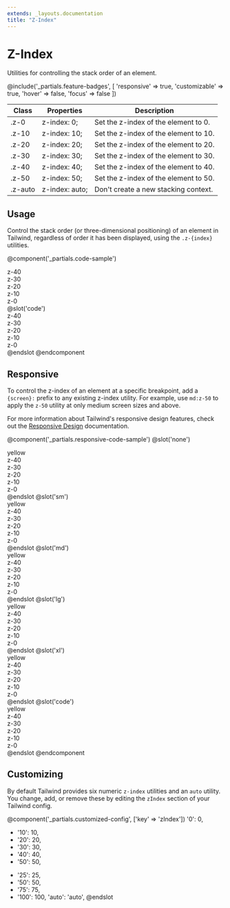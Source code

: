 ```yaml
---
extends: _layouts.documentation
title: "Z-Index"
---
```


# Z-Index

<div class="text-xl text-slate-light mb-4">
    Utilities for controlling the stack order of an element.
</div>

@include('_partials.feature-badges', [
    'responsive' => true,
    'customizable' => true,
    'hover' => false,
    'focus' => false
])

<div class="border-t border-grey-lighter">
    <table class="w-full text-left" style="border-collapse: collapse;">
        <colgroup>
            <col class="w-1/5">
            <col class="w-1/3">
            <col>
        </colgroup>
        <thead>
            <tr>
                <th class="text-sm font-semibold text-grey-darker p-2 bg-grey-lightest">Class</th>
                <th class="text-sm font-semibold text-grey-darker p-2 bg-grey-lightest">Properties</th>
                <th class="text-sm font-semibold text-grey-darker p-2 bg-grey-lightest">Description</th>
            </tr>
        </thead>
        <tbody class="align-baseline">
            <tr>
                <td class="p-2 border-t border-smoke font-mono text-xs text-purple-dark">.z-0</td>
                <td class="p-2 border-t border-smoke font-mono text-xs text-blue-dark">z-index: 0;</td>
                <td class="p-2 border-t border-smoke text-sm text-grey-darker">Set the z-index of the element to 0.</td>
            </tr>
            <tr>
                <td class="p-2 border-t border-smoke-light font-mono text-xs text-purple-dark">.z-10</td>
                <td class="p-2 border-t border-smoke-light font-mono text-xs text-blue-dark">z-index: 10;</td>
                <td class="p-2 border-t border-smoke-light text-sm text-grey-darker">Set the z-index of the element to 10.</td>
            </tr>
            <tr>
                <td class="p-2 border-t border-smoke-light font-mono text-xs text-purple-dark">.z-20</td>
                <td class="p-2 border-t border-smoke-light font-mono text-xs text-blue-dark">z-index: 20;</td>
                <td class="p-2 border-t border-smoke-light text-sm text-grey-darker">Set the z-index of the element to 20.</td>
            </tr>
            <tr>
                <td class="p-2 border-t border-smoke-light font-mono text-xs text-purple-dark">.z-30</td>
                <td class="p-2 border-t border-smoke-light font-mono text-xs text-blue-dark">z-index: 30;</td>
                <td class="p-2 border-t border-smoke-light text-sm text-grey-darker">Set the z-index of the element to 30.</td>
            </tr>
            <tr>
                <td class="p-2 border-t border-smoke-light font-mono text-xs text-purple-dark">.z-40</td>
                <td class="p-2 border-t border-smoke-light font-mono text-xs text-blue-dark">z-index: 40;</td>
                <td class="p-2 border-t border-smoke-light text-sm text-grey-darker">Set the z-index of the element to 40.</td>
            </tr>
            <tr>
                <td class="p-2 border-t border-smoke-light font-mono text-xs text-purple-dark">.z-50</td>
                <td class="p-2 border-t border-smoke-light font-mono text-xs text-blue-dark">z-index: 50;</td>
                <td class="p-2 border-t border-smoke-light text-sm text-grey-darker">Set the z-index of the element to 50.</td>
            </tr>
            <tr>
                <td class="p-2 border-t border-smoke-light font-mono text-xs text-purple-dark">.z-auto</td>
                <td class="p-2 border-t border-smoke-light font-mono text-xs text-blue-dark">z-index: auto;</td>
                <td class="p-2 border-t border-smoke-light text-sm text-grey-darker">Don't create a new stacking context.</td>
            </tr>
        </tbody>
    </table>
</div>

## Usage

Control the stack order (or three-dimensional positioning) of an element in Tailwind, regardless of order it has been displayed, using the `.z-{index}` utilities.

@component('_partials.code-sample')
<div class="relative h-32 text-center">
    <div class="z-40 absolute w-24 h-24 ml-0 mt-0 bg-grey-light flex justify-center items-center">z-40</div>
    <div class="z-30 absolute w-24 h-24 ml-2 mt-2 bg-grey flex justify-center items-center">z-30</div>
    <div class="z-20 absolute w-24 h-24 ml-4 mt-4 bg-grey-dark flex justify-center items-center">z-20</div>
    <div class="z-10 absolute w-24 h-24 ml-6 mt-6 bg-grey-darker flex justify-center items-center">z-10</div>
    <div class="z-0 absolute w-24 h-24 ml-8 mt-8 bg-grey-darkest flex justify-center items-center">z-0</div>
</div>
@slot('code')
<div class="z-40 ml-0 mt-0 bg-grey-light">z-40</div>
<div class="z-30 ml-2 mt-2 bg-grey">z-30</div>
<div class="z-20 ml-4 mt-4 bg-grey-dark">z-20</div>
<div class="z-10 ml-6 mt-6 bg-grey-darker">z-10</div>
<div class="z-0 ml-8 mt-8 bg-grey-darkest">z-0</div>
@endslot
@endcomponent

## Responsive

To control the z-index of an element at a specific breakpoint, add a `{screen}:` prefix to any existing z-index utility. For example, use `md:z-50` to apply the `z-50` utility at only medium screen sizes and above.

For more information about Tailwind's responsive design features, check out the [Responsive Design](/docs/responsive-design) documentation.

@component('_partials.responsive-code-sample')
@slot('none')
<div class="relative w-full h-32 text-center">
    <div class="z-0 absolute w-full h-12 mt-12 bg-yellow-light flex justify-center items-center">yellow</div>
    <div class="z-40 absolute w-24 h-24 ml-4 mt-0 bg-grey-light flex justify-center items-center">z-40</div>
    <div class="z-30 absolute w-24 h-24 ml-6 mt-2 bg-grey flex justify-center items-center">z-30</div>
    <div class="z-20 absolute w-24 h-24 ml-8 mt-4 bg-grey-dark flex justify-center items-center">z-20</div>
    <div class="z-10 absolute w-24 h-24 ml-10 mt-6 bg-grey-darker flex justify-center items-center">z-10</div>
    <div class="z-0 absolute w-24 h-24 ml-12 mt-8 bg-grey-darkest flex justify-center items-center">z-0</div>
</div>
@endslot
@slot('sm')
<div class="relative h-32 text-center">
    <div class="z-10 absolute w-full h-12 mt-12 bg-yellow-light flex justify-center items-center">yellow</div>
    <div class="z-40 absolute w-24 h-24 ml-4 mt-0 bg-grey-light flex justify-center items-center">z-40</div>
    <div class="z-30 absolute w-24 h-24 ml-6 mt-2 bg-grey flex justify-center items-center">z-30</div>
    <div class="z-20 absolute w-24 h-24 ml-8 mt-4 bg-grey-dark flex justify-center items-center">z-20</div>
    <div class="z-10 absolute w-24 h-24 ml-10 mt-6 bg-grey-darker flex justify-center items-center">z-10</div>
    <div class="z-0 absolute w-24 h-24 ml-12 mt-8 bg-grey-darkest flex justify-center items-center">z-0</div>
</div>
@endslot
@slot('md')
<div class="relative h-32 text-center">
    <div class="z-20 absolute w-full h-12 mt-12 bg-yellow-light flex justify-center items-center">yellow</div>
    <div class="z-40 absolute w-24 h-24 ml-4 mt-0 bg-grey-light flex justify-center items-center">z-40</div>
    <div class="z-30 absolute w-24 h-24 ml-6 mt-2 bg-grey flex justify-center items-center">z-30</div>
    <div class="z-20 absolute w-24 h-24 ml-8 mt-4 bg-grey-dark flex justify-center items-center">z-20</div>
    <div class="z-10 absolute w-24 h-24 ml-10 mt-6 bg-grey-darker flex justify-center items-center">z-10</div>
    <div class="z-0 absolute w-24 h-24 ml-12 mt-8 bg-grey-darkest flex justify-center items-center">z-0</div>
</div>
@endslot
@slot('lg')
<div class="relative h-32 text-center">
    <div class="z-30 absolute w-full h-12 mt-12 bg-yellow-light flex justify-center items-center">yellow</div>
    <div class="z-40 absolute w-24 h-24 ml-4 mt-0 bg-grey-light flex justify-center items-center">z-40</div>
    <div class="z-30 absolute w-24 h-24 ml-6 mt-2 bg-grey flex justify-center items-center">z-30</div>
    <div class="z-20 absolute w-24 h-24 ml-8 mt-4 bg-grey-dark flex justify-center items-center">z-20</div>
    <div class="z-10 absolute w-24 h-24 ml-10 mt-6 bg-grey-darker flex justify-center items-center">z-10</div>
    <div class="z-0 absolute w-24 h-24 ml-12 mt-8 bg-grey-darkest flex justify-center items-center">z-0</div>
</div>
@endslot
@slot('xl')
<div class="relative h-32 text-center">
    <div class="z-40 absolute w-full h-12 mt-12 bg-yellow-light flex justify-center items-center">yellow</div>
    <div class="z-40 absolute w-24 h-24 ml-4 mt-0 bg-grey-light flex justify-center items-center">z-40</div>
    <div class="z-30 absolute w-24 h-24 ml-6 mt-2 bg-grey flex justify-center items-center">z-30</div>
    <div class="z-20 absolute w-24 h-24 ml-8 mt-4 bg-grey-dark flex justify-center items-center">z-20</div>
    <div class="z-10 absolute w-24 h-24 ml-10 mt-6 bg-grey-darker flex justify-center items-center">z-10</div>
    <div class="z-0 absolute w-24 h-24 ml-12 mt-8 bg-grey-darkest flex justify-center items-center">z-0</div>
</div>
@endslot
@slot('code')
<div class="none:z-0 sm:z-10 md:z-20 lg:z-30 xl:z-40 bg-yellow-light">yellow</div>
<div class="z-40 ml-4 mt-0 bg-grey-light">z-40</div>
<div class="z-30 ml-6 mt-2 bg-grey">z-30</div>
<div class="z-20 ml-8 mt-4 bg-grey-dark">z-20</div>
<div class="z-10 ml-10 mt-6 bg-grey-darker">z-10</div>
<div class="z-0 ml-12 mt-8 bg-grey-darkest">z-0</div>
@endslot
@endcomponent

## Customizing

By default Tailwind provides six numeric `z-index` utilities and an `auto` utility. You change, add, or remove these by editing the `zIndex` section of your Tailwind config.

@component('_partials.customized-config', ['key' => 'zIndex'])
  '0': 0,
- '10': 10,
- '20': 20,
- '30': 30,
- '40': 40,
- '50': 50,
+ '25': 25,
+ '50': 50,
+ '75': 75,
+ '100': 100,
  'auto': 'auto',
@endslot
